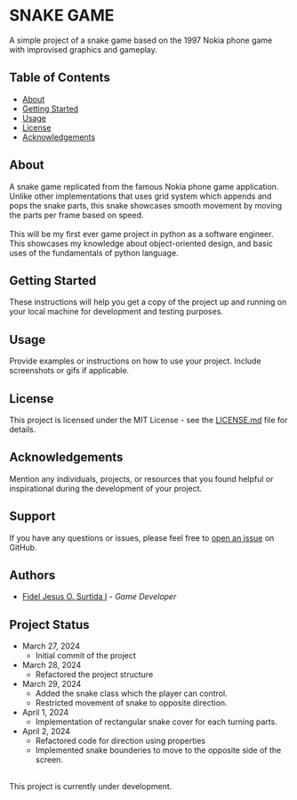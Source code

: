 # SNAKE GAME

A simple project of a snake game based on the 1997 Nokia phone game 
with improvised graphics and gameplay.


## Table of Contents

- [About](#about)
- [Getting Started](#getting-started)
- [Usage](#usage)
- [License](#license)
- [Acknowledgements](#acknowledgements)

## About

A snake game replicated from the famous Nokia phone game application. 
Unlike other implementations that uses grid system which appends
and pops the snake parts, this snake showcases smooth movement by moving
the parts per frame based on speed.
<br><br>
This will be my first ever game project in python as a software engineer.
This showcases my knowledge about object-oriented design, and basic uses of 
the fundamentals of python language.

## Getting Started

These instructions will help you get a copy of the project up and running on your local machine for development and testing purposes.

## Usage

Provide examples or instructions on how to use your project. Include screenshots or gifs if applicable.

## License

This project is licensed under the MIT License - see the [LICENSE.md](LICENSE.md) file for details.

## Acknowledgements

Mention any individuals, projects, or resources that you found helpful or inspirational during the development of your project.

## Support

If you have any questions or issues, please feel free to [open an issue](https://github.com/fidelsurtida/snake/issues/new) on GitHub.

## Authors

- [Fidel Jesus O. Surtida I](https://github.com/fidelsurtida) - *Game Developer*

## Project Status

- March 27, 2024 
  - Initial commit of the project
- March 28, 2024 
  - Refactored the project structure
- March 29, 2024
  - Added the snake class which the player can control.
  - Restricted movement of snake to opposite direction.
- April 1, 2024
  - Implementation of rectangular snake cover for each turning parts.
- April 2, 2024
  - Refactored code for direction using properties
  - Implemented snake bounderies to move to the opposite side of the screen.
  
<br>
This project is currently under development.
